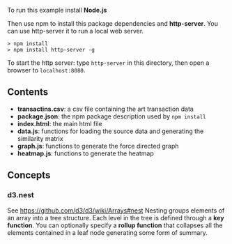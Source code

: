 To run this example install **Node.js**

Then use npm to install this package dependencies and **http-server**. 
You can use http-server it to run a local web server.
```
> npm install
> npm install http-server -g
```

To start the http server: type `http-server` in this directory, then open a browser
to `localhost:8080`.

## Contents ##
- **transactins.csv**: a csv file containing the art transaction data
- **package.json**: the npm package description used by `npm install`
- **index.html**: the main html file
- **data.js**: functions for loading the source data and generating the similarity matrix
- **graph.js**: functions to generate the force directed graph
- **heatmap.js**: functions to generate the heatmap 


## Concepts ##

### d3.nest ###
See https://github.com/d3/d3/wiki/Arrays#nest
Nesting groups elements of an array into a tree structure. Each level in the tree
is defined through a **key function**. You can optionally specify a **rollup function**
that collapses all the elements contained in a leaf node generating some form of
summary.
